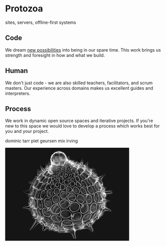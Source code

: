 # Protozoa

<div class='tagline'>
  sites, servers, offline-first systems
</div>

<section>

## Code

We dream [new possibilities](http://www.scuttlebutt.nz) into being in our spare time. This work brings us strength and foresight in how and what we build.


## Human 

We don't just code - we are also skilled teachers, facilitators, and scrum masters.
Our experience across domains makes us excellent guides and interpreters.


## Process 

We work in dynamic open source spaces and iterative projects. If you're new to this space we would love to develop a process which works best for you and your project.



</section>

dominic tarr
piet geursen
mix irving 

<img class='signature' src='radiolarians.jpeg' />

